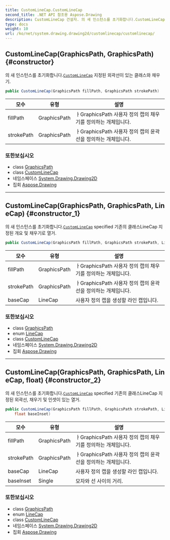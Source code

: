 ```yaml
---
title: CustomLineCap.CustomLineCap
second_title: .NET API 참조용 Aspose.Drawing
description: CustomLineCap 건설자. 의 새 인스턴스를 초기화합니다.CustomLineCap 지정된 외곽선이 있는 클래스와 채우기.
type: docs
weight: 10
url: /ko/net/system.drawing.drawing2d/customlinecap/customlinecap/
---
```

## CustomLineCap(GraphicsPath, GraphicsPath) {#constructor}

의 새 인스턴스를 초기화합니다.[`CustomLineCap`](../) 지정된 외곽선이 있는 클래스와 채우기.

```csharp
public CustomLineCap(GraphicsPath fillPath, GraphicsPath strokePath)
```

| 모수 | 유형 | 설명 |
| --- | --- | --- |
| fillPath | GraphicsPath | ㅏGraphicsPath 사용자 정의 캡의 채우기를 정의하는 개체입니다. |
| strokePath | GraphicsPath | ㅏGraphicsPath 사용자 정의 캡의 윤곽선을 정의하는 개체입니다. |

### 또한보십시오

* class [GraphicsPath](../../graphicspath/)
* class [CustomLineCap](../)
* 네임스페이스 [System.Drawing.Drawing2D](../../customlinecap/)
* 집회 [Aspose.Drawing](../../../)

---

## CustomLineCap(GraphicsPath, GraphicsPath, LineCap) {#constructor_1}

의 새 인스턴스를 초기화합니다.[`CustomLineCap`](../) specified 기존의 클래스LineCap 지정된 개요 및 채우기로 열거.

```csharp
public CustomLineCap(GraphicsPath fillPath, GraphicsPath strokePath, LineCap baseCap)
```

| 모수 | 유형 | 설명 |
| --- | --- | --- |
| fillPath | GraphicsPath | ㅏGraphicsPath 사용자 정의 캡의 채우기를 정의하는 개체입니다. |
| strokePath | GraphicsPath | ㅏGraphicsPath 사용자 정의 캡의 윤곽선을 정의하는 개체입니다. |
| baseCap | LineCap | 사용자 정의 캡을 생성할 라인 캡입니다. |

### 또한보십시오

* class [GraphicsPath](../../graphicspath/)
* enum [LineCap](../../linecap/)
* class [CustomLineCap](../)
* 네임스페이스 [System.Drawing.Drawing2D](../../customlinecap/)
* 집회 [Aspose.Drawing](../../../)

---

## CustomLineCap(GraphicsPath, GraphicsPath, LineCap, float) {#constructor_2}

의 새 인스턴스를 초기화합니다.[`CustomLineCap`](../) specified 기존의 클래스LineCap 지정된 외곽선, 채우기 및 인셋이 있는 열거.

```csharp
public CustomLineCap(GraphicsPath fillPath, GraphicsPath strokePath, LineCap baseCap, 
    float baseInset)
```

| 모수 | 유형 | 설명 |
| --- | --- | --- |
| fillPath | GraphicsPath | ㅏGraphicsPath 사용자 정의 캡의 채우기를 정의하는 개체입니다. |
| strokePath | GraphicsPath | ㅏGraphicsPath 사용자 정의 캡의 윤곽선을 정의하는 개체입니다. |
| baseCap | LineCap | 사용자 정의 캡을 생성할 라인 캡입니다. |
| baseInset | Single | 모자와 선 사이의 거리. |

### 또한보십시오

* class [GraphicsPath](../../graphicspath/)
* enum [LineCap](../../linecap/)
* class [CustomLineCap](../)
* 네임스페이스 [System.Drawing.Drawing2D](../../customlinecap/)
* 집회 [Aspose.Drawing](../../../)


